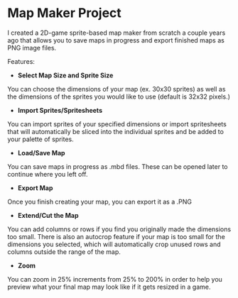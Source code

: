 # Map Maker Project

I created a 2D-game sprite-based map maker from scratch a couple years ago that allows you to save maps in progress and export finished maps as PNG image files.

Features:

- **Select Map Size and Sprite Size**

You can choose the dimensions of your map (ex. 30x30 sprites) as well as the dimensions of the sprites you would like to use (default is 32x32 pixels.)


- **Import Sprites/Spritesheets**

You can import sprites of your specified dimensions or import spritesheets that will automatically be sliced into the individual sprites and be added to your palette of sprites.


- **Load/Save Map**

You can save maps in progress as .mbd files. These can be opened later to continue where you left off.


- **Export Map**

Once you finish creating your map, you can export it as a .PNG


- **Extend/Cut the Map**

You can add columns or rows if you find you originally made the dimensions too small. There is also an autocrop feature if your map is too small for the dimensions you selected, which will automatically crop unused rows and columns outside the range of the map.


- **Zoom**

You can zoom in 25% increments from 25% to 200% in order to help you preview what your final map may look like if it gets resized in a game.
